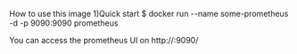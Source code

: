 How to use this image
1)Quick start
$ docker run --name some-prometheus -d -p 9090:9090 prometheus

You can access the prometheus UI on http://<localhost>:9090/ 
